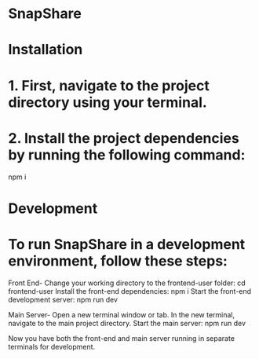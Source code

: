 # SnapShare

# Installation

# 1. First, navigate to the project directory using your terminal.

# 2. Install the project dependencies by running the following command:

npm i

# Development

# To run SnapShare in a development environment, follow these steps:

Front End-
Change your working directory to the frontend-user folder: cd frontend-user
Install the front-end dependencies: npm i
Start the front-end development server: npm run dev

Main Server-
Open a new terminal window or tab.
In the new terminal, navigate to the main project directory.
Start the main server: npm run dev

Now you have both the front-end and main server running in separate terminals for development.
